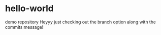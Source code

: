# hello-world
demo repository
Heyyy just checking out the branch option along with the commits message!

